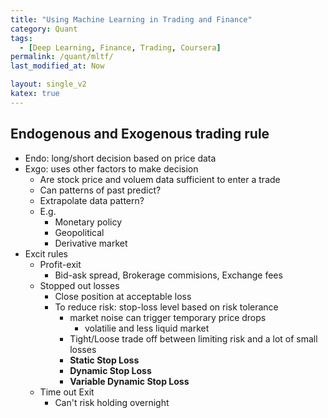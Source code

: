 ```yaml
---
title: "Using Machine Learning in Trading and Finance"
category: Quant
tags:
  - [Deep Learning, Finance, Trading, Coursera]
permalink: /quant/mltf/
last_modified_at: Now

layout: single_v2
katex: true
---
```



## Endogenous and Exogenous trading rule
- Endo: long/short decision based on price data
- Exgo: uses other factors to make decision
  - Are stock price and voluem data sufficient to enter a trade
  - Can patterns of past predict?
  - Extrapolate data pattern?
  - E.g.
    - Monetary policy
    - Geopolitical
    - Derivative market
- Excit rules
  - Profit-exit
    - Bid-ask spread, Brokerage commisions, Exchange fees
  - Stopped out losses
    - Close position at acceptable loss
    - To reduce risk: stop-loss level based on risk tolerance
      - market noise can trigger temporary price drops
        - volatilie and less liquid market
      - Tight/Loose trade off between limiting risk and a lot of small losses
      - **Static Stop Loss**
      - **Dynamic Stop Loss**
      - **Variable Dynamic Stop Loss**
  - Time out Exit
    - Can't risk holding overnight